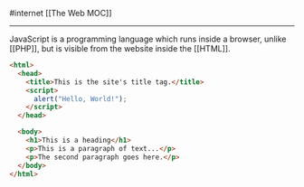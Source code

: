 #internet 
[[The Web MOC]]
- - -

JavaScript is a programming language which runs inside a browser, unlike [[PHP]], but is visible from the website inside the [[HTML]].

```html
<html>
  <head>
    <title>This is the site's title tag.</title>
    <script>
      alert("Hello, World!");
    </script>
  </head>

  <body>
    <h1>This is a heading</h1>
    <p>This is a paragraph of text...</p>
    <p>The second paragraph goes here.</p>
  </body>
</html>
```